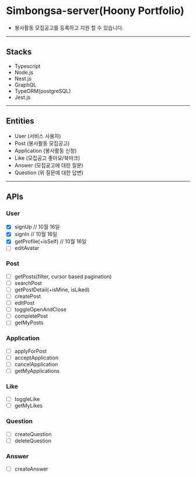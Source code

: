 # Simbongsa-server(Hoony Portfolio)

- 봉사활동 모집공고를 등록하고 지원 할 수 있습니다.

---

## Stacks

- Typescript
- Node.js
- Nest.js
- GraphQL
- TypeORM(postgreSQL)
- Jest.js

---

## Entities

- User (서비스 사용자)
- Post (봉사활동 모집공고)
- Application (봉사활동 신청)
- Like (모집공고 좋아요/북마크)
- Answer (모집공고에 대한 질문)
- Question (위 질문에 대한 답변)

---

## APIs

### User

- [x] signUp // 10월 16일
- [x] signIn // 10월 16일
- [x] getProfile(+isSelf) // 10월 16일
- [ ] editAvatar
  
### Post

- [ ] getPosts(filter, cursor based pagination)
- [ ] searchPost
- [ ] getPostDetail(+isMine, isLiked)
- [ ] createPost
- [ ] editPost
- [ ] toggleOpenAndClose
- [ ] completePost
- [ ] getMyPosts

### Application

- [ ] applyForPost
- [ ] acceptApplication
- [ ] cancelApplication
- [ ] getMyApplications

### Like

- [ ] toggleLike
- [ ] getMyLikes

### Question

- [ ] createQuestion
- [ ] deleteQuestion

### Answer

- [ ] createAnswer
